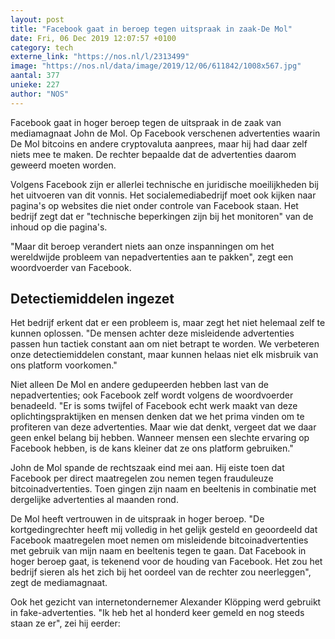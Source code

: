 ```yaml
---
layout: post
title: "Facebook gaat in beroep tegen uitspraak in zaak-De Mol"
date: Fri, 06 Dec 2019 12:07:57 +0100
category: tech
externe_link: "https://nos.nl/l/2313499"
image: "https://nos.nl/data/image/2019/12/06/611842/1008x567.jpg"
aantal: 377
unieke: 227
author: "NOS"
---
```


<p>Facebook gaat in hoger beroep tegen de uitspraak in de zaak van mediamagnaat John de Mol. Op Facebook verschenen advertenties waarin De Mol bitcoins en andere cryptovaluta aanprees, maar hij had daar zelf niets mee te maken. De rechter bepaalde dat de advertenties daarom geweerd moeten worden.</p>
<p>Volgens Facebook zijn er allerlei technische en juridische moeilijkheden bij het uitvoeren van dit vonnis. Het socialemediabedrijf moet ook kijken naar pagina's op websites die niet onder controle van Facebook staan. Het bedrijf zegt dat er "technische beperkingen zijn bij het monitoren" van de inhoud op die pagina's.</p>
<p>"Maar dit beroep verandert niets aan onze inspanningen om het wereldwijde probleem van nepadvertenties aan te pakken", zegt een woordvoerder van Facebook.</p>
<h2>Detectiemiddelen ingezet</h2>
<p>Het bedrijf erkent dat er een probleem is, maar zegt het niet helemaal zelf te kunnen oplossen. "De mensen achter deze misleidende advertenties passen hun tactiek constant aan om niet betrapt te worden. We verbeteren onze detectiemiddelen constant, maar kunnen helaas niet elk misbruik van ons platform voorkomen."</p>
<p>Niet alleen De Mol en andere gedupeerden hebben last van de nepadvertenties; ook Facebook zelf wordt volgens de woordvoerder benadeeld. "Er is soms twijfel of Facebook echt werk maakt van deze oplichtingspraktijken en mensen denken dat we het prima vinden om te profiteren van deze advertenties. Maar wie dat denkt, vergeet dat we daar geen enkel belang bij hebben. Wanneer mensen een slechte ervaring op Facebook hebben, is de kans kleiner dat ze ons platform gebruiken."</p>
<p>John de Mol spande de rechtszaak eind mei aan. Hij eiste toen dat Facebook per direct maatregelen zou nemen tegen frauduleuze bitcoinadvertenties. Toen gingen zijn naam en beeltenis in combinatie met dergelijke advertenties al maanden rond.</p>
<p>De Mol heeft vertrouwen in de uitspraak in hoger beroep. "De kortgedingrechter heeft mij volledig in het gelijk gesteld en geoordeeld dat Facebook maatregelen moet nemen om misleidende bitcoinadvertenties met gebruik van mijn naam en beeltenis tegen te gaan. Dat Facebook in hoger beroep gaat, is tekenend voor de houding van Facebook. Het zou het bedrijf sieren als het zich bij het oordeel van de rechter zou neerleggen", zegt de mediamagnaat.</p>
<p>Ook het gezicht van internetondernemer Alexander Klöpping werd gebruikt in fake-advertenties. "Ik heb het al honderd keer gemeld en nog steeds staan ze er", zei hij eerder:</p>
